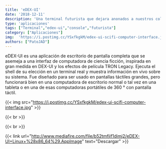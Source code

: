 ```yaml
---
title: 'eDEX-UI'
date: '2018-12-11'
description: 'Una terminal futurista que dejara anonados a nuestros colegas'
type: 'aplicaciones'
tags: ["Terminal","edex-ui","console","futurista"]
category: ["Aplicaciones"]
img:  'https://i.postimg.cc/YSxfkgkM/edex-ui-scifi-computer-interface.jpg'
authors: ["PatoJAD"]
---
```


eDEX-UI es una aplicación de escritorio de pantalla completa que se asemeja a una interfaz de computadora de ciencia ficción, inspirada en gran medida en DEX-UI y los efectos de película TRON Legacy. Ejecuta el shell de su elección en un terminal real y muestra información en vivo sobre su sistema. Fue diseñado para ser usado en pantallas táctiles grandes, pero funcionará bien en una computadora de escritorio normal o tal vez en una tableta o en una de esas computadoras portátiles de 360 ° con pantalla táctil.

{{< img src="https://i.postimg.cc/YSxfkgkM/edex-ui-scifi-computer-interface.jpg" >}}

{{< br >}}

{{< br >}}

{{< link url="http://www.mediafire.com/file/b52tmfjif1dimj2/eDEX-UI+Linux+%28x86_64%29.AppImage" text="Descargar" >}}
